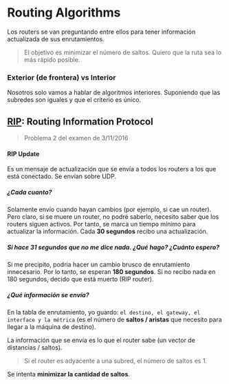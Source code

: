 # Routing Algorithms

Los routers se van preguntando entre ellos para tener información actualizada de sus enrutamientos.

> El objetivo es minimizar el número de saltos. Quiero que la ruta sea lo más rápido posible.

### Exterior (de frontera) vs Interior

Nosotros solo vamos a hablar de algoritmos interiores. Suponiendo que las subredes son iguales y que el criterio es único.

## [RIP](https://networkfaculty.com/es/video/detail/34-rip---introduccion): Routing Information Protocol

> Problema 2 del examen de 3/11/2016

#### RIP Update

Es un mensaje de actualización que se envía a todos los routers a los que está conectado. Se envían sobre UDP.

##### ¿Cada cuanto?

Solamente envío cuando hayan cambios (por ejemplo, si cae un router). Pero claro, si se muere un router, no podré saberlo, necesito saber que los routers siguen activos. Por tanto, se marca un tiempo mínimo para actualizar la información. Cada **30 segundos** recibo una actualización.

##### Si hace 31 segundos que no me dice nada. ¿Qué hago? ¿Cuánto espero?

Si me precipito, podría hacer un cambio brusco de enrutamiento innecesario. Por lo tanto, se esperan **180 segundos**. Si no recibo nada en 180 segundos, decido que está muerto (RIP router).

##### ¿Qué información se envía?

En la tabla de enrutamiento, yo guardo: `el destino, el gateway, el interface y la métrica` (es el número de **saltos / aristas** que necesito para llegar a la máquina de destino).

La información que se envía es lo que el router sabe (un vector de distancias / saltos).

> Si el router es adyacente a una subred, el número de saltos es 1.

Se intenta **minimizar la cantidad de saltos**.

